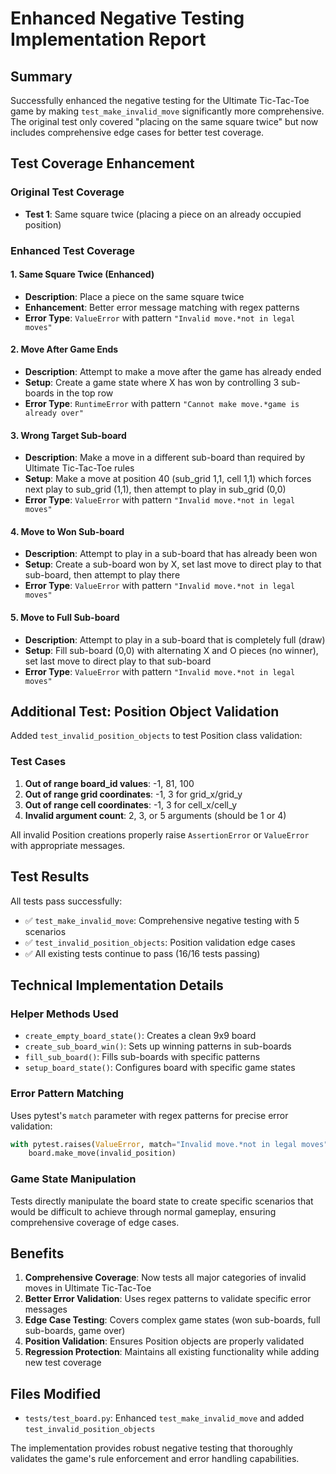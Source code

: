 # Enhanced Negative Testing Implementation Report

## Summary

Successfully enhanced the negative testing for the Ultimate Tic-Tac-Toe game by making `test_make_invalid_move` significantly more comprehensive. The original test only covered "placing on the same square twice" but now includes comprehensive edge cases for better test coverage.

## Test Coverage Enhancement

### Original Test Coverage
- **Test 1**: Same square twice (placing a piece on an already occupied position)

### Enhanced Test Coverage

#### 1. Same Square Twice (Enhanced)
- **Description**: Place a piece on the same square twice
- **Enhancement**: Better error message matching with regex patterns
- **Error Type**: `ValueError` with pattern `"Invalid move.*not in legal moves"`

#### 2. Move After Game Ends
- **Description**: Attempt to make a move after the game has already ended
- **Setup**: Create a game state where X has won by controlling 3 sub-boards in the top row
- **Error Type**: `RuntimeError` with pattern `"Cannot make move.*game is already over"`

#### 3. Wrong Target Sub-board
- **Description**: Make a move in a different sub-board than required by Ultimate Tic-Tac-Toe rules
- **Setup**: Make a move at position 40 (sub_grid 1,1, cell 1,1) which forces next play to sub_grid (1,1), then attempt to play in sub_grid (0,0)
- **Error Type**: `ValueError` with pattern `"Invalid move.*not in legal moves"`

#### 4. Move to Won Sub-board  
- **Description**: Attempt to play in a sub-board that has already been won
- **Setup**: Create a sub-board won by X, set last move to direct play to that sub-board, then attempt to play there
- **Error Type**: `ValueError` with pattern `"Invalid move.*not in legal moves"`

#### 5. Move to Full Sub-board
- **Description**: Attempt to play in a sub-board that is completely full (draw)
- **Setup**: Fill sub-board (0,0) with alternating X and O pieces (no winner), set last move to direct play to that sub-board
- **Error Type**: `ValueError` with pattern `"Invalid move.*not in legal moves"`

## Additional Test: Position Object Validation

Added `test_invalid_position_objects` to test Position class validation:

### Test Cases
1. **Out of range board_id values**: -1, 81, 100
2. **Out of range grid coordinates**: -1, 3 for grid_x/grid_y
3. **Out of range cell coordinates**: -1, 3 for cell_x/cell_y  
4. **Invalid argument count**: 2, 3, or 5 arguments (should be 1 or 4)

All invalid Position creations properly raise `AssertionError` or `ValueError` with appropriate messages.

## Test Results

All tests pass successfully:
- ✅ `test_make_invalid_move`: Comprehensive negative testing with 5 scenarios
- ✅ `test_invalid_position_objects`: Position validation edge cases
- ✅ All existing tests continue to pass (16/16 tests passing)

## Technical Implementation Details

### Helper Methods Used
- `create_empty_board_state()`: Creates a clean 9x9 board
- `create_sub_board_win()`: Sets up winning patterns in sub-boards
- `fill_sub_board()`: Fills sub-boards with specific patterns
- `setup_board_state()`: Configures board with specific game states

### Error Pattern Matching
Uses pytest's `match` parameter with regex patterns for precise error validation:
```python
with pytest.raises(ValueError, match="Invalid move.*not in legal moves"):
    board.make_move(invalid_position)
```

### Game State Manipulation
Tests directly manipulate the board state to create specific scenarios that would be difficult to achieve through normal gameplay, ensuring comprehensive coverage of edge cases.

## Benefits

1. **Comprehensive Coverage**: Now tests all major categories of invalid moves in Ultimate Tic-Tac-Toe
2. **Better Error Validation**: Uses regex patterns to validate specific error messages
3. **Edge Case Testing**: Covers complex game states (won sub-boards, full sub-boards, game over)
4. **Position Validation**: Ensures Position objects are properly validated
5. **Regression Protection**: Maintains all existing functionality while adding new test coverage

## Files Modified

- `tests/test_board.py`: Enhanced `test_make_invalid_move` and added `test_invalid_position_objects`

The implementation provides robust negative testing that thoroughly validates the game's rule enforcement and error handling capabilities.